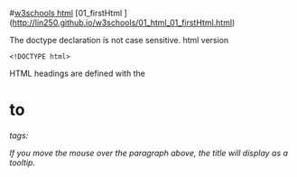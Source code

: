 #[w3schools html](http://www.w3schools.com/html/default.asp)
[01_firstHtml       ]  (http://lin250.github.io/w3schools/01_html_01_firstHtml.html)

The doctype declaration is not case sensitive.
html version
```
<!DOCTYPE html>
```
HTML headings are defined with the <h1> to <h6> tags:

If you move the mouse over the paragraph above, the title will display as a tooltip.
